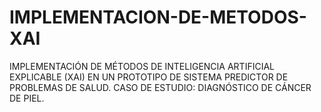 # IMPLEMENTACION-DE-METODOS-XAI
IMPLEMENTACIÓN DE MÉTODOS DE INTELIGENCIA ARTIFICIAL EXPLICABLE (XAI) EN UN PROTOTIPO DE SISTEMA PREDICTOR DE PROBLEMAS DE SALUD. CASO DE ESTUDIO: DIAGNÓSTICO DE CÁNCER DE PIEL.
